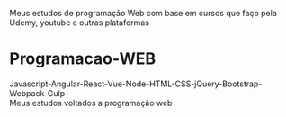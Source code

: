 Meus estudos de programação Web com base em cursos que faço pela Udemy, youtube e outras plataformas

# Programacao-WEB
Javascript-Angular-React-Vue-Node-HTML-CSS-jQuery-Bootstrap-Webpack-Gulp <br>
Meus estudos voltados a programação web
